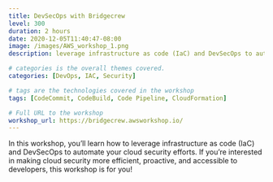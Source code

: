 ```yaml
---
title: DevSecOps with Bridgecrew
level: 300
duration: 2 hours
date: 2020-12-05T11:40:47-08:00
image: /images/AWS_workshop_1.png
description: leverage infrastructure as code (IaC) and DevSecOps to automate your cloud security with Bridgecrew

# categories is the overall themes covered. 
categories: [DevOps, IAC, Security]

# tags are the technologies covered in the workshop
tags: [CodeCommit, CodeBuild, Code Pipeline, CloudFormation]

# Full URL to the workshop
workshop_url: https://bridgecrew.awsworkshop.io/
---
```


In this workshop, you’ll learn how to leverage infrastructure as code (IaC) and DevSecOps to automate your cloud security efforts. If you’re interested in making cloud security more efficient, proactive, and accessible to developers, this workshop is for you!